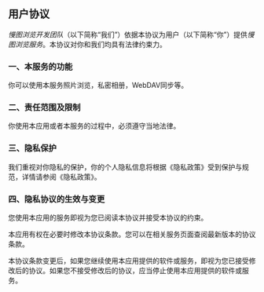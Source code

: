 ## 用户协议

*慢图浏览开发团队*（以下简称“我们”）依据本协议为用户（以下简称“你”）提供*慢图浏览服务*。本协议对你和我们均具有法律约束力。

### 一、本服务的功能

你可以使用本服务照片浏览，私密相册，WebDAV同步等。

### 二、责任范围及限制

你使用本应用或者本服务的过程中，必须遵守当地法律。

### 三、隐私保护

我们重视对你隐私的保护，你的个人隐私信息将根据《隐私政策》受到保护与规范，详情请参阅《隐私政策》。

### 四、隐私协议的生效与变更

您使用本应用的服务即视为您已阅读本协议并接受本协议的约束。

本应用有权在必要时修改本协议条款。您可以在相关服务页面查阅最新版本的协议条款。

本协议条款变更后，如果您继续使用本应用提供的软件或服务，即视为您已接受修改后的协议。如果您不接受修改后的协议，应当停止使用本应用提供的软件或服务。